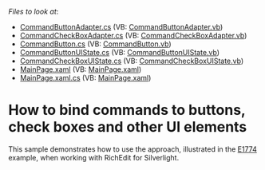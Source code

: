 <!-- default file list -->
*Files to look at*:

* [CommandButtonAdapter.cs](./CS/HowToBindCommands/CommandUIBindings/Adapters/CommandButtonAdapter.cs) (VB: [CommandButtonAdapter.vb](./VB/HowToBindCommands/CommandUIBindings/Adapters/CommandButtonAdapter.vb))
* [CommandCheckBoxAdapter.cs](./CS/HowToBindCommands/CommandUIBindings/Adapters/CommandCheckBoxAdapter.cs) (VB: [CommandCheckBoxAdapter.vb](./VB/HowToBindCommands/CommandUIBindings/Adapters/CommandCheckBoxAdapter.vb))
* [CommandButton.cs](./CS/HowToBindCommands/CommandUIBindings/Controls/CommandButton.cs) (VB: [CommandButton.vb](./VB/HowToBindCommands/CommandUIBindings/Controls/CommandButton.vb))
* [CommandButtonUIState.cs](./CS/HowToBindCommands/CommandUIBindings/UIState/CommandButtonUIState.cs) (VB: [CommandButtonUIState.vb](./VB/HowToBindCommands/CommandUIBindings/UIState/CommandButtonUIState.vb))
* [CommandCheckBoxUIState.cs](./CS/HowToBindCommands/CommandUIBindings/UIState/CommandCheckBoxUIState.cs) (VB: [CommandCheckBoxUIState.vb](./VB/HowToBindCommands/CommandUIBindings/UIState/CommandCheckBoxUIState.vb))
* [MainPage.xaml](./CS/HowToBindCommands/MainPage.xaml) (VB: [MainPage.xaml](./VB/HowToBindCommands/MainPage.xaml))
* [MainPage.xaml.cs](./CS/HowToBindCommands/MainPage.xaml.cs) (VB: [MainPage.xaml](./VB/HowToBindCommands/MainPage.xaml))
<!-- default file list end -->
# How to bind commands to buttons, check boxes and other UI elements


<p>This sample demonstrates how to use the approach, illustrated in the <a href="https://www.devexpress.com/Support/Center/p/E1774">E1774</a> example, when working with RichEdit for Silverlight.</p>

<br/>



